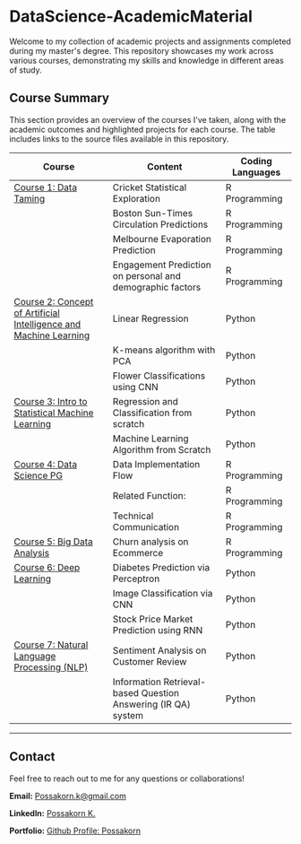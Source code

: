 # DataScience-AcademicMaterial

Welcome to my collection of academic projects and assignments completed during my master's degree. This repository showcases my work across various courses, demonstrating my skills and knowledge in different areas of study.

## Course Summary

This section provides an overview of the courses I've taken, along with the academic outcomes and highlighted projects for each course. The table includes links to the source files available in this repository.

<!-- <!-- - [DataScience-AcademicMaterial](#datascience-academicmaterial) -->
<!-- - [DataScience-AcademicMaterial](#datascience-academicmaterial)
  - [Table of Contents](#table-of-contents)
  - [Course 1: Data Taming](#course-1-data-taming)
    - [Assignment 1: Cricket Statistical Exploration](#assignment-1-cricket-statistical-exploration)
    - [Assignment 2: Boston Sun-Times Circulation Prediction](#assignment-2-boston-sun-times-circulation-prediction)
    - [Assignment 3: Melbourne Evaporation Prediction](#assignment-3-melbourne-evaporation-prediction)
    - [Assignment 4: Engagement Prediction on personal and demographic factors](#assignment-4-engagement-prediction-on-personal-and-demographic-factors)
  - [Course 2: Concept of Artificial Intelligence and Machine Learning](#course-2-concept-of-artificial-intelligence-and-machine-learning)
    - [Assignment 1: Linear Regression](#assignment-1-linear-regression)
    - [Assignment 2: K-means algorithm with PCA](#assignment-2-k-means-algorithm-with-pca)
    - [Assignment 3: Flower Classifications using CNN](#assignment-3-flower-classifications-using-cnn)
  - [Course 3: Intro to Statistical Machine Learning](#course-3-intro-to-statistical-machine-learning)
    - [Assignment 1: Regression and Classification from scratch](#assignment-1-regression-and-classification-from-scratch)
    - [Assignment 2: Machine Learning Algorithm from Scratch](#assignment-2-machine-learning-algorithm-from-scratch)
  - [Course 4: Data Science PG](#course-4-data-science-pg)
    - [Assignment: Data Implementation Flow](#assignment-data-implementation-flow)
    - [Related Function:](#related-function)
    - [Communications - for related analysis](#communications---for-related-analysis)
  - [Course 5: Big Data Analysis](#course-5-big-data-analysis)
    - [Project 1: Churn analysis on Ecommerce](#project-1-churn-analysis-on-ecommerce)
  - [Course 6: Deep Learning](#course-6-deep-learning)
    - [Report 1: Diabetes Prediction via Perceptron](#report-1-diabetes-prediction-via-perceptron)
    - [Report 2: Image Classification via CNN](#report-2-image-classification-via-cnn)
    - [Report 3: Stock Price Market Prediction using RNN](#report-3-stock-price-market-prediction-using-rnn)
  - [Course 7: Natural Language Processing (NLP)](#course-7-natural-language-processing-nlp)
    - [Project 1: Text classification and sentiment analysis](#project-1-text-classification-and-sentiment-analysis)
    - [Project 2: Information Retrieval-based Question Answering (IR QA) system](#project-2-information-retrieval-based-question-answering-ir-qa-system)
  - [Contact](#contact) -->

| Course            | Content       | Coding Languages |
| -------------     | ------------- | ------------- |
| [Course 1: Data Taming](#course-1-data-taming)| Cricket Statistical Exploration  | R Programming |
|    | Boston Sun-Times Circulation Predictions  | R Programming |
|    | Melbourne Evaporation Prediction  | R Programming |
|    | Engagement Prediction on personal and demographic factors  | R Programming |
| [Course 2: Concept of Artificial Intelligence and Machine Learning](#course-2-concept-of-artificial-intelligence-and-machine-learning)| Linear Regression | Python |
|   | K-means algorithm with PCA  | Python |
|   | Flower Classifications using CNN  | Python |
| [Course 3: Intro to Statistical Machine Learning](#course-3-intro-to-statistical-machine-learning)| Regression and Classification from scratch | Python |
|   | Machine Learning Algorithm from Scratch  | Python |
| [Course 4: Data Science PG](#course-4-data-science-pg)| Data Implementation Flow | R Programming |
|   | Related Function:  | R Programming |
|   | Technical Communication  | R Programming |
| [Course 5: Big Data Analysis](#course-5-big-data-analysis)| Churn analysis on Ecommerce | R Programming |
| [Course 6: Deep Learning](#course-6-deep-learning)| Diabetes Prediction via Perceptron | Python |
|   | Image Classification via CNN  | Python |
|   | Stock Price Market Prediction using RNN  | Python |
| [Course 7: Natural Language Processing (NLP)](#course-7-natural-language-processing-nlp)| Sentiment Analysis on Customer Review | Python |
|   | Information Retrieval-based Question Answering (IR QA) system  | Python |


---

<!-- ## Course 1: Data Taming

The course mainly focused on application of statistical methods to build solution, addressing to real-world problems. The academic projects and assignments conducted via **R programming** for data science, including exploratory data analysis, data transformation, as well as prediction and reporting.<br>
**Coding:** R programming.<br>
**Visualization:** mainly reporting on **RMarkdown** and visualizing via **ggplot**

---
---

### Assignment 1: Cricket Statistical Exploration

**Description:** This assignment involves the analysis of cricket statistics from the 2019 Ashes series between Australia and England. The tasks include data cleaning, univariate and bivariate analysis, and visualization using R Markdown. The goal is to demonstrate proficiency in data manipulation and statistical analysis in R.

**Files:** [A1_Cricket_StatisticAnalysis.pdf](01_DataTaming/A1_Cricket_StatisticAnalysis.pdf)

---

### Assignment 2: Boston Sun-Times Circulation Prediction

**Description:** This assignment involves analyzing data from the Boston Sun-Times to help Masthead Media decide whether to continue investing in investigative journalism or to shift towards a more populist, tabloid style. The analysis uses data on newspaper circulation and Pulitzer Prizes to predict circulation changes and make strategic recommendations.

**Files:** [A2_Journalism_Statistic_LinearPrediction.pdf](01_DataTaming/A2_Journalism_Statistic_LinearPrediction.pdf)

---

### Assignment 3: Melbourne Evaporation Prediction

**Description:** This assignment successfully developed a prediction model to enhance the Melbourne Water Corporation's management of the Cardinia Reservoir by accurately forecasting daily evaporation. The model identified Month, Minimum temperature, Relative humidity, and their interactions as significant predictors. It revealed that evaporation rates are highest in summer and lowest in winter.<br>
By utilizing this model, MWC can better manage water supply, ensuring consistent and efficient resource allocation, particularly during periods of high evaporation.

**Files:** [A3_MelbourneWaterSupply_Prediction.pdf](01_DataTaming/A3_MelbourneWaterSupply_Prediction.pdf)

---

### Assignment 4: Engagement Prediction on personal and demographic factors

**Description:** This assignment successfully developed a prediction model to assess the likelihood of individuals engaging in extramarital affairs based on personal and demographic factors. Using data from a 1969 survey of Psychology Today readers, the model identified key predictors, including age, years married, religiousness, education level, occupation, and marital satisfaction. The analysis revealed significant relationships between these predictors and the likelihood of an affair. The model was evaluated for accuracy, sensitivity, and specificity, demonstrating its reliability in predicting extramarital affairs. <br>This model can help better understand the factors influencing such behaviors and inform targeted advice or interventions.

**Files:** [A4_Engagement_StatisticClassification.pdf](01_DataTaming/A4_Engagement_StatisticClassification.pdf)

---

## Course 2: Concept of Artificial Intelligence and Machine Learning

This course provides foundational knowledge and skills in applying modern AI tools and techniques. Key components include AI Technologies, Utilizing AI Frameworks, and Concepts and Terminology.<br>
**Coding**: Python
**Visualization:** Matplot and plotly

---
---

### Assignment 1: Linear Regression

**Description:** Implementing linear regression from scratch and applying it to a real-world dataset.

**Files:** [A1_LinearRegression.ipynb](02_ConceptAIML/A1_LinearRegression.ipynb)

---

### Assignment 2: K-means algorithm with PCA

**Description:** Comparing different classification algorithms such as k-nearest neighbors, decision trees, and support vector machines.

**Files:** [A2_Kmeans_PCA.ipynb](02_ConceptAIML/A2_Kmeans_PCA.ipynb)

---

### Assignment 3: Flower Classifications using CNN

**Description:** Developing a convolutional neural network (CNN) to classify images from the Flower dataset.

**Files:** [A3_FlowerClassification_CNN.ipynb](02_ConceptAIML/A3_FlowerClassification_CNN.ipynb)

---

## Course 3: Intro to Statistical Machine Learning

This course offers an introduction to machine learning, focusing on both theoretical principles and practical applications. By understanding the core concepts of machine learning, students will learn to develop concrete statistical models from scratch.<br>
**Coding**: Python
**Visualization:** matplot

---
---

### Assignment 1: Regression and Classification from scratch

**Description:** Implementing the **linear and logistic regression** models from scratch both gradient and close form matrix. Furthermore, integrating **KNN classification** model also help to fully understand the background and apply for actual dataset

**Files:** [A1_Regression_KNN_FromScratch.ipynb](03_IntroStatisticML/A1_Regression_KNN_FromScratch.ipynb)

---

### Assignment 2: Machine Learning Algorithm from Scratch

**Description:** Deliver fully implemented models across various machine learning techniques, including **SVM, Kernel K-means, and Adaboost**, integrating both theoretical and coding expertise to develop the models from scratch.

**Files:** [A2_SVM_KernelKmeans_Adaboost_FromScratch.ipynb](03_IntroStatisticML/A2_SVM_KernelKmeans_Adaboost_FromScratch.ipynb)

---

## Course 4: Data Science PG

This course offers comprehensive coverage of practical machine learning implementation, including full-loop processes and individual model theory functions, all within the R programming environment. Additionally, the course aims to improve efficient communication skills through report writing and data analysis.<br>
**Coding**: R Programming <br>
**Visualization and Report**: Markdown and ggplot

---
---

### Assignment: Data Implementation Flow

**Description:** 
These assignments introduce the fundamental concepts of modern data science, equipping tools to handle real, messy data and apply appropriate methods safely. The assignments cover the entire data analysis process, including data acquisition, **cleaning**, **preprocessing**, and **modeling**. Using various regression models (lasso, ridge, splines), classification models (logistic regression, linear discriminant analysis, SVMs, random forests), and unsupervised learning methods (PCA, k-means, hierarchical clustering) in R programming. Finally, models will be tuned to achieve optimized outcomes.

**Files - Data Cleaning:** [DataSciencePG_DataCleaning.pdf](04_DataSciencePG/DataSciencePG_DataCleaning.pdf)<br>
**Files - Data Processing:** [DataSciencePG_DataPreprocessing.pdf](04_DataSciencePG/DataSciencePG_DataPreprocessing.pdf)<br>
**Files - Data Modeling and Tuning:** [DataSciencePG_Finetuning.pdf](04_DataSciencePG/DataSciencePG_Finetuning.pdf)

---

### Related Function: 

**Description:** After implementing in R Programming, model functions must be constructed from scratch to align with the theoretical concepts, as illustrated in the examples below.;

**Function-Kmeans:** [DataSciencePG_function_Kmeans.R](04_DataSciencePG/DataSciencePG_function_Kmeans.R)<br>
**Function-LDA:** [DataSciencePG_function_LDA.R](04_DataSciencePG/DataSciencePG_function_LDA.R)<br>
**Function-ROCEvaluation:** [DataSciencePG_function_ROCEvaluation.R](04_DataSciencePG/DataSciencePG_function_ROCEvaluation.R)

---
### Communications - for related analysis

**Description:** Technical communication is crucial for a career, as it helps convey information, insights, or model procedures, thereby improving the accuracy of business decisions and resolving specific issues. Academic technical reports are used to explain data science-related topics, as outlined below.

**Tidymodels:** [DataSciencePG_Tidymodels.pdf](04_DataSciencePG/DataSciencePG_Tidymodels.pdf)<br>
**Random Forest:** [DataSciencePG_RandomForest.pdf](04_DataSciencePG/DataSciencePG_RandomForest.pdf)<br>

---

## Course 5: Big Data Analysis

The Big Data Analysis and Project course is essential as it focuses on real-world big data analysis used across various industries. Building on Python skills and applied data science methodologies, the course covers the evolution, purpose, challenges, and limitations of big data analysis. It provides various techniques and methods through hands-on projects.

---
---

### Project 1: Churn analysis on Ecommerce

**Description:** In recent years, the eCommerce industry has significantly evolved due to advancements in technology and changes in consumer behavior brought about by the Coronavirus pandemic. The vast amounts of data generated from online shopping platforms, such as purchase details and customer feedback, present a valuable opportunity for businesses to enhance their profitability. Understanding customer sentiment is crucial, as it can provide insights into potential revenue growth. A comprehensive study of a prominent Brazilian online store examined which website features led to **customer churn**. The analysis, employing the **LightGBM algorithm**, identified key factors influencing customer departure, including the duration of their last purchase, spending behavior, location, and review scores. This project highlights the **importance of leveraging data to understand and improve customer retention strategies**, including several phrases.

**Phrase: Ask the Question:** [PartA_initiatequestion.pdf](05_BigDataProject/PartA_initiatequestion.pdf)<br>
**Phrase: Pre Analysis:** [partB_preanalysis.pdf](05_BigDataProject/partB_preanalysis.pdf)<br>
**Phrase: Data Modeling:** [partC_modelling.pdf](05_BigDataProject/partC_modelling.pdf)<br>
**Phrase: Report Summary:** [partD_summary.pdf](05_BigDataProject/partD_summary.pdf)<br>

---

## Course 6: Deep Learning

This course introduces key concepts underlying the development of deep learning techniques. It covers the role of deep learning in statistics and machine learning, as well as the definition, training, and validation of deep models. These topics are explored through various assignments and practical applications. The fundamental concepts provided will enable to comprehend and analyze future advances, culminating in the creation of a professional academic reports.<br>
**Coding**: Python <br>
**Academic Report**: Latex Editor-MD

---
---

### Report 1: Diabetes Prediction via Perceptron

**Description:** This assignment investigates the use of Artificial Neural Networks (ANN), specifically perceptron algorithms, to predict diabetes using the Pima Indians Diabetes Database. The study includes optimizing learning rates, selecting appropriate optimization algorithms, and adjusting model complexity to enhance predictive accuracy and mitigate overfitting. <br>Our results indicate that a multi-layer perceptron with one hidden layer and 32 nodes is optimal, achieving 74.5% accuracy without overfitting. The findings demonstrate the effectiveness of ANN in identifying patterns in medical data, contributing to improved diabetes prediction and potential future applications.

**Files:** [DeepLearning_DiabetesPrediction_Perceptron.pdf](06_Deeplearning/DeepLearning_DiabetesPrediction_Perceptron.pdf)

### Report 2: Image Classification via CNN

**Description:** This study investigates the application of Convolutional Neural Networks (CNNs) for image classification, focusing on the capabilities and effectiveness of different network architectures. We evaluated several models, including AlexNet, VGG19, and various configurations of ResNet, on datasets such as Fashion MNIST, CIFAR10, and CIFAR100. <br>Our analysis highlights the superior performance of deep residual networks, particularly ResNet18, which achieved accuracy rates of 93.7%, 89.6%, and 65.2% on Fashion MNIST, CIFAR10, and CIFAR100, respectively. <br>These findings demonstrate the robustness and efficiency of residual learning in handling complex image data, underscoring the critical role of deep learning techniques in advancing image classification tasks.

**Files:** [DeepLearning_ImageClassification_CNNs.pdf](06_Deeplearning/DeepLearning_ImageClassification_CNNs.pdf)

### Report 3: Stock Price Market Prediction using RNN

**Description:** This project investigates the use of Recurrent Neural Networks (RNNs) for predicting stock prices, focusing on the comparison of various RNN architectures including LSTM, GRU, BiLSTM, and BiGRU. Using real historical data from the S&P 500 index, we designed and implemented experiments to assess the predictive performance of these models. <br>Our methodology involved normalizing and transforming the data to capture its non-linear and dynamic characteristics, and conducting a thorough analysis of model performance. <br>The experimental results demonstrated the superior performance of the BiGRU model, which effectively captures both past and future dependencies within the data, thereby improving accuracy in financial forecasting. The findings highlight the potential of advanced RNN architectures in the field of stock price prediction and provide insights into their application in real-world financial markets.

**Files:** [DeepLearning_StockPricePrediction_RNN.pdf](06_Deeplearning/DeepLearning_StockPricePrediction_RNN.pdf)

---

## Course 7: Natural Language Processing (NLP)


This course explores advanced machine learning techniques that can be effectively applied to natural language processing (NLP). NLP is essential for enabling effective communication between humans and machines. Uilize Deep Learning models for text processing, and distinguish NLP from other application domains extend the application to the current technologies. These concepts will be reinforced through examples and practical projects using deep learning tools applied to NLP.

---
---

### Project 1: Text classification and sentiment analysis

**Description:** This project focuses on implementing a natural language model to analyze sentiment in real hotel reviews, providing insights into text processing techniques such as text normalization, named entity extraction, and syntactic parsing. By understanding the context within the comments, this model aids in managing customer relationships effectively. The results of this sentiment analysis can enhance business decisions and provide stakeholders with logical information and actionable insights.

**Files:** [NLP_Sentiment_Analysis.ipynb](07_NLP/NLP_Sentiment_Analysis.ipynb)

---

### Project 2: Information Retrieval-based Question Answering (IR QA) system 

**Description:** The project focuses on developing a robust Information Retrieval-based Question Answering (IR QA) system to efficiently navigate and extract precise knowledge from vast information landscapes. Our system employs innovative strategies, including selective preprocessing with lowercase normalization, Fastcoref for coreference resolution, and TextBlob for sentence splitting. The Semantic DistilBERT model excels in similarity matching, resulting in an MRR of 1.00 and a MAP of 0.96, with an overall F1-score of 0.71, indicating a high alignment with user queries. Challenges include managing complex queries and capturing longer sentences, which are areas for future enhancement. This project underscores the transformative impact of machine learning in information retrieval and sets the stage for further advancements in AI-driven question answering systems.

**Files - Code:** [NLP_informationRetrieval_QA.ipynb](07_NLP/NLP_informationRetrieval_QA.ipynb)<br>
**Files - report:** [NLP_informationRetrieval_QA.pdf](07_NLP/NLP_informationRetrieval_QA.pdf)

--- -->

## Contact

Feel free to reach out to me for any questions or collaborations!

**Email:** Possakorn.k@gmail.com

**LinkedIn:** [Possakorn K.](https://www.linkedin.com/in/possakorn-kittipipatthanapong-519969166/)

**Portfolio:** [Github Profile: Possakorn](https://possakorn.github.io/)

